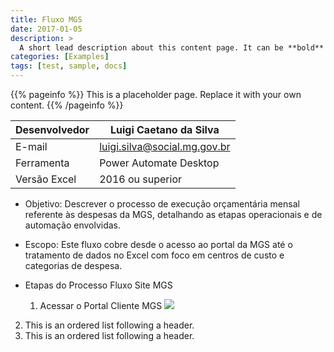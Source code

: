 ```yaml
---
title: Fluxo MGS
date: 2017-01-05
description: >
  A short lead description about this content page. It can be **bold** or _italic_ and can be split over multiple paragraphs.
categories: [Examples]
tags: [test, sample, docs]
---
```


{{% pageinfo %}}
This is a placeholder page. Replace it with your own content.
{{% /pageinfo %}}

| Desenvolvedor     | Luigi Caetano da Silva         |
|-----------|-----------------|
| E-mail   | luigi.silva@social.mg.gov.br    |
| Ferramenta   | Power Automate Desktop   |
| Versão Excel  |    2016 ou superior|

* Objetivo: 
Descrever o processo de execução orçamentária mensal referente às despesas da MGS, detalhando as etapas operacionais e de automação envolvidas. 
* Escopo:
Este fluxo cobre desde o acesso ao portal da MGS até o tratamento de dados no Excel com foco em centros de custo e categorias de despesa. 

* Etapas do Processo Fluxo Site MGS  
  1. Acessar o Portal Cliente MGS
![](https://cecad365.sharepoint.com/sites/AssessoriadePlanejamentoModernizaoeDados-SEDESE/_layouts/15/embed.aspx?UniqueId=6b857bfc-25fa-4b37-86e9-cd1986d6f6c1)

2. This is an ordered list following a header.
3. This is an ordered list following a header.
